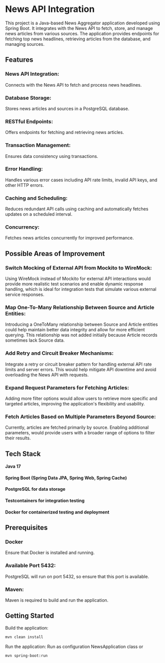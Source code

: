 
# News API Integration
This project is a Java-based News Aggregator application developed using Spring Boot. 
It integrates with the News API to fetch, store, and manage news articles from various sources. 
The application provides endpoints for fetching top news headlines, retrieving articles from the database, and managing sources.

## Features
### News API Integration: 
Connects with the News API to fetch and process news headlines.
### Database Storage: 
Stores news articles and sources in a PostgreSQL database.
### RESTful Endpoints: 
Offers endpoints for fetching and retrieving news articles.
### Transaction Management: 
Ensures data consistency using transactions.
### Error Handling: 
Handles various error cases including API rate limits, invalid API keys, and other HTTP errors.
### Caching and Scheduling: 
Reduces redundant API calls using caching and automatically fetches updates on a scheduled interval.
### Concurrency: 
Fetches news articles concurrently for improved performance.


## Possible Areas of Improvement
### Switch Mocking of External API from Mockito to WireMock:
Using WireMock instead of Mockito for external API interactions would provide more realistic test scenarios and enable dynamic response handling, which is ideal for integration tests that simulate various external service responses.

### Map One-To-Many Relationship Between Source and Article Entities:
Introducing a OneToMany relationship between Source and Article entities could help maintain better data integrity and allow for more efficient querying. This relationship was not added initially because Article records sometimes lack Source data.

### Add Retry and Circuit Breaker Mechanisms:
Integrate a retry or circuit breaker pattern for handling external API rate limits and server errors. This would help mitigate API downtime and avoid overloading the News API with requests.

### Expand Request Parameters for Fetching Articles:
Adding more filter options would allow users to retrieve more specific and targeted articles, improving the application's flexibility and usability.

### Fetch Articles Based on Multiple Parameters Beyond Source:
Currently, articles are fetched primarily by source. Enabling additional parameters, would provide users with a broader range of options to filter their results.

## Tech Stack
#### Java 17
#### Spring Boot (Spring Data JPA, Spring Web, Spring Cache)
#### PostgreSQL for data storage
#### Testcontainers for integration testing
#### Docker for containerized testing and deployment

## Prerequisites
### Docker 
Ensure that Docker is installed and running.
### Available Port 5432: 
PostgreSQL will run on port 5432, so ensure that this port is available.
### Maven: 
Maven is required to build and run the application.

## Getting Started
Build the application:
```bash
mvn clean install
```
Run the application:
Run as configuration NewsApplication class
or
```bash
mvn spring-boot:run
```
